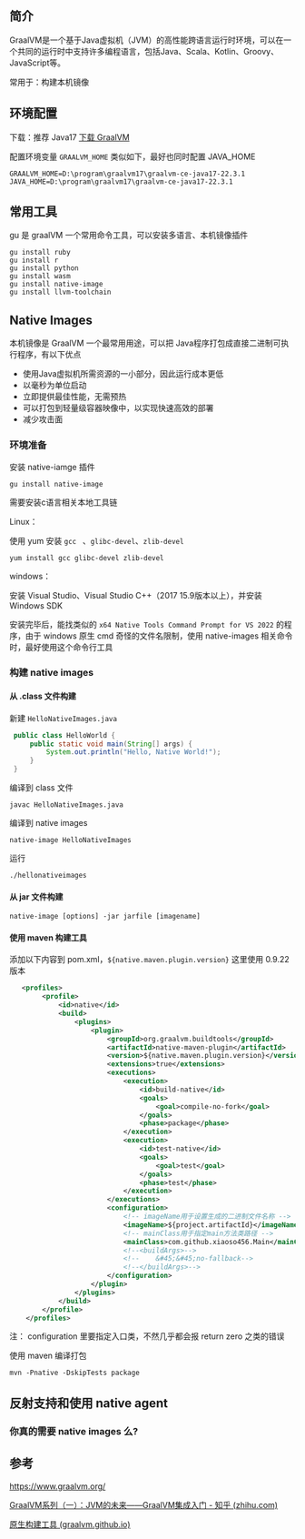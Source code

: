 ## 简介

GraalVM是一个基于Java虚拟机（JVM）的高性能跨语言运行时环境，可以在一个共同的运行时中支持许多编程语言，包括Java、Scala、Kotlin、Groovy、JavaScript等。

常用于：构建本机镜像

## 环境配置

下载：推荐 Java17 [下载 GraalVM](https://www.graalvm.org/downloads/#)



配置环境变量 `GRAALVM_HOME` 类似如下，最好也同时配置 JAVA_HOME

```
GRAALVM_HOME=D:\program\graalvm17\graalvm-ce-java17-22.3.1
JAVA_HOME=D:\program\graalvm17\graalvm-ce-java17-22.3.1
```

## 常用工具

gu 是 graalVM 一个常用命令工具，可以安装多语言、本机镜像插件

```
gu install ruby
gu install r
gu install python
gu install wasm
gu install native-image
gu install llvm-toolchain
```



## Native Images

本机镜像是 GraalVM 一个最常用用途，可以把 Java程序打包成直接二进制可执行程序，有以下优点

- 使用Java虚拟机所需资源的一小部分，因此运行成本更低
- 以毫秒为单位启动
- 立即提供最佳性能，无需预热
- 可以打包到轻量级容器映像中，以实现快速高效的部署
- 减少攻击面

### 环境准备

安装 native-iamge 插件

```
gu install native-image
```



需要安装c语言相关本地工具链

Linux：

使用 yum 安装 `gcc ` 、`glibc-devel`、`zlib-devel` 

```shell
yum install gcc glibc-devel zlib-devel
```



windows：

安装 Visual Studio、Visual Studio C++（2017 15.9版本以上），并安装 Windows SDK

安装完毕后，能找类似的 `x64 Native Tools Command Prompt for VS 2022` 的程序，由于 windows 原生 cmd 奇怪的文件名限制，使用 native-images 相关命令时，最好使用这个命令行工具



### 构建 native images

#### 从 .class 文件构建

新建 `HelloNativeImages.java`

```java
 public class HelloWorld {
     public static void main(String[] args) {
         System.out.println("Hello, Native World!");
     }
 }
```

编译到 class 文件

```shell
javac HelloNativeImages.java
```

编译到 native images

```
native-image HelloNativeImages
```

运行

```
./hellonativeimages
```

#### 从 jar 文件构建

```
native-image [options] -jar jarfile [imagename]
```

#### 使用 maven 构建工具

添加以下内容到 pom.xml，`${native.maven.plugin.version}` 这里使用 0.9.22 版本

```xml
   <profiles>
        <profile>
            <id>native</id>
            <build>
                <plugins>
                    <plugin>
                        <groupId>org.graalvm.buildtools</groupId>
                        <artifactId>native-maven-plugin</artifactId>
                        <version>${native.maven.plugin.version}</version>
                        <extensions>true</extensions>
                        <executions>
                            <execution>
                                <id>build-native</id>
                                <goals>
                                    <goal>compile-no-fork</goal>
                                </goals>
                                <phase>package</phase>
                            </execution>
                            <execution>
                                <id>test-native</id>
                                <goals>
                                    <goal>test</goal>
                                </goals>
                                <phase>test</phase>
                            </execution>
                        </executions>
                        <configuration>
                            <!-- imageName用于设置生成的二进制文件名称 -->
                            <imageName>${project.artifactId}</imageName>
                            <!-- mainClass用于指定main方法类路径 -->
                            <mainClass>com.github.xiaoso456.Main</mainClass>
                            <!--<buildArgs>-->
                            <!--    &#45;&#45;no-fallback-->
                            <!--</buildArgs>-->
                        </configuration>
                    </plugin>
                </plugins>
            </build>
        </profile>
    </profiles>
```

注： configuration 里要指定入口类，不然几乎都会报 return zero 之类的错误

使用 maven 编译打包

```
mvn -Pnative -DskipTests package
```

## 反射支持和使用 native agent



### 你真的需要 native images 么?



## 参考

https://www.graalvm.org/

[GraalVM系列（一）：JVM的未来——GraalVM集成入门 - 知乎 (zhihu.com)](https://zhuanlan.zhihu.com/p/148519037)

[原生构建工具 (graalvm.github.io)](https://graalvm.github.io/native-build-tools/latest/index.html)